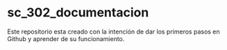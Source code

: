 # sc_302_documentacion
Este repositorio esta creado con la intención de dar los primeros pasos en Github y aprender de su funcionamiento.
